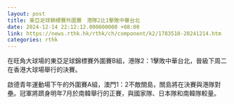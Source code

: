 ```yaml
---
layout: post
title: 東亞足球錦標賽外圍賽　港隊2比1擊敗中華台北
date: 2024-12-14 22:12:12.000000000 +08:00
link: https://news.rthk.hk/rthk/ch/component/k2/1783510-20241214.htm
categories: rthk
---
```


在旺角大球場的東亞足球錦標賽外圍賽B組，港隊2：1擊敗中華台北，晉級下周二在香港大球場舉行的決賽。

啟德青年運動場下午的外圍賽A組，澳門1：2不敵關島，關島將在決賽與港隊對壘。冠軍將躋身明年7月於南韓舉行的正賽，與國家隊、日本隊和南韓隊較量。
